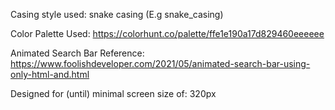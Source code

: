 Casing style used: snake casing (E.g snake_casing)

Color Palette Used: https://colorhunt.co/palette/ffe1e190a17d829460eeeeee

Animated Search Bar Reference: https://www.foolishdeveloper.com/2021/05/animated-search-bar-using-only-html-and.html

Designed for (until) minimal screen size of: 320px

